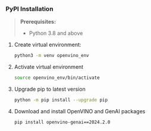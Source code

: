 ### PyPI Installation

> **Prerequisites:**
>   - Python 3.8 and above

1. Create virtual environment:
    ```bash
    python3 -m venv openvino_env
    ```
1. Activate virtual environment
    ```bash
    source openvino_env/bin/activate
    ```
1. Upgrade pip to latest version
    ```bash
    python -m pip install --upgrade pip
    ```
1. Download and install OpenVINO and GenAI packages
    ```bash
    pip install openvino-genai==2024.2.0
    ```